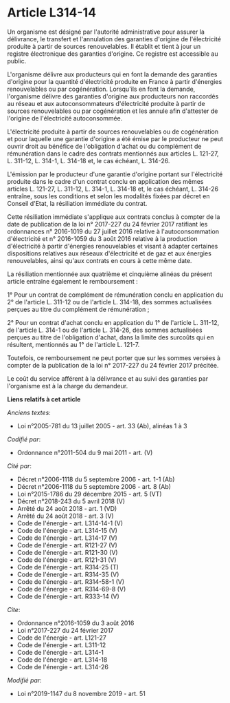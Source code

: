 # Article L314-14

Un organisme est désigné par l'autorité administrative pour assurer la délivrance, le transfert et l'annulation des garanties
d'origine de l'électricité produite à partir de sources renouvelables. Il établit et tient à jour un registre électronique
des garanties d'origine. Ce registre est accessible au public.

L'organisme délivre aux producteurs qui en font la demande des garanties d'origine pour la quantité d'électricité produite en
France à partir d'énergies renouvelables ou par cogénération. Lorsqu'ils en font la demande, l'organisme délivre des
garanties d'origine aux producteurs non raccordés au réseau et aux autoconsommateurs d'électricité produite à partir de
sources renouvelables ou par cogénération et les annule afin d'attester de l'origine de l'électricité autoconsommée.

L'électricité produite à partir de sources renouvelables ou de cogénération et pour laquelle une garantie d'origine a été
émise par le producteur ne peut ouvrir droit au bénéfice de l'obligation d'achat ou du complément de rémunération dans le
cadre des contrats mentionnés aux articles L. 121-27, L. 311-12, L. 314-1, L. 314-18 et, le cas échéant, L. 314-26.

L'émission par le producteur d'une garantie d'origine portant sur l'électricité produite dans le cadre d'un contrat conclu en
application des mêmes articles L. 121-27, L. 311-12, L. 314-1, L. 314-18 et, le cas échéant, L. 314-26 entraîne, sous les
conditions et selon les modalités fixées par décret en Conseil d'Etat, la résiliation immédiate du contrat.

Cette résiliation immédiate s'applique aux contrats conclus à compter de la date de publication de la loi n° 2017-227 du 24
février 2017 ratifiant les ordonnances n° 2016-1019 du 27 juillet 2016 relative à l'autoconsommation d'électricité et n°
2016-1059 du 3 août 2016 relative à la production d'électricité à partir d'énergies renouvelables et visant à adapter
certaines dispositions relatives aux réseaux d'électricité et de gaz et aux énergies renouvelables, ainsi qu'aux contrats en
cours à cette même date.

La résiliation mentionnée aux quatrième et cinquième alinéas du présent article entraîne également le remboursement :

1° Pour un contrat de complément de rémunération conclu en application du 2° de l'article L. 311-12 ou de l'article L.
314-18, des sommes actualisées perçues au titre du complément de rémunération ;

2° Pour un contrat d'achat conclu en application du 1° de l'article L. 311-12, de l'article L. 314-1 ou de l'article L.
314-26, des sommes actualisées perçues au titre de l'obligation d'achat, dans la limite des surcoûts qui en résultent,
mentionnés au 1° de l'article L. 121-7.

Toutefois, ce remboursement ne peut porter que sur les sommes versées à compter de la publication de la loi n° 2017-227 du 24
février 2017 précitée.

Le coût du service afférent à la délivrance et au suivi des garanties par l'organisme est à la charge du demandeur.

**Liens relatifs à cet article**

_Anciens textes_:

  - Loi n°2005-781 du 13 juillet 2005 - art. 33 (Ab), alinéas 1 à 3

_Codifié par_:

  - Ordonnance n°2011-504 du 9 mai 2011 - art. (V)

_Cité par_:

  - Décret n°2006-1118 du 5 septembre 2006 - art. 1-1 (Ab)
  - Décret n°2006-1118 du 5 septembre 2006 - art. 8 (Ab)
  - Loi n°2015-1786 du 29 décembre 2015 - art. 5 (VT)
  - Décret n°2018-243 du 5 avril 2018 (V)
  - Arrêté du 24 août 2018 - art. 1 (VD)
  - Arrêté du 24 août 2018 - art. 3 (V)
  - Code de l'énergie - art. L314-14-1 (V)
  - Code de l'énergie - art. L314-15 (V)
  - Code de l'énergie - art. L314-17 (V)
  - Code de l'énergie - art. R121-27 (V)
  - Code de l'énergie - art. R121-30 (V)
  - Code de l'énergie - art. R121-31 (V)
  - Code de l'énergie - art. R314-25 (T)
  - Code de l'énergie - art. R314-35 (V)
  - Code de l'énergie - art. R314-58-1 (V)
  - Code de l'énergie - art. R314-69-8 (V)
  - Code de l'énergie - art. R333-14 (V)

_Cite_:

  - Ordonnance n°2016-1059 du 3 août 2016
  - Loi n°2017-227 du 24 février 2017
  - Code de l'énergie - art. L121-27
  - Code de l'énergie - art. L311-12
  - Code de l'énergie - art. L314-1
  - Code de l'énergie - art. L314-18
  - Code de l'énergie - art. L314-26

_Modifié par_:

  - Loi n°2019-1147 du 8 novembre 2019 - art. 51
